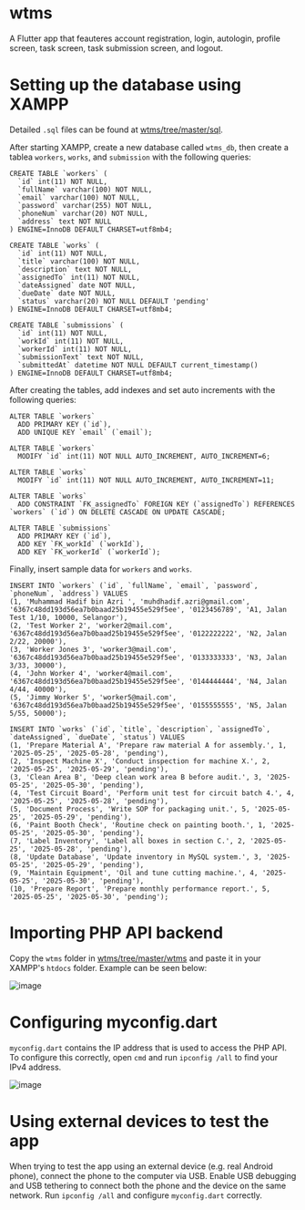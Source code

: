 # wtms

A Flutter app that feauteres account registration, login, autologin, profile screen, task screen, task submission screen, and logout. 

# Setting up the database using XAMPP

Detailed `.sql` files can be found at [wtms/tree/master/sql](https://github.com/MuhdHadif/wtms/tree/master/sql).

After starting XAMPP, create a new database called `wtms_db`, then create a tablea `workers`, `works`, and `submission` with the following queries:
```
CREATE TABLE `workers` (
  `id` int(11) NOT NULL,
  `fullName` varchar(100) NOT NULL,
  `email` varchar(100) NOT NULL,
  `password` varchar(255) NOT NULL,
  `phoneNum` varchar(20) NOT NULL,
  `address` text NOT NULL
) ENGINE=InnoDB DEFAULT CHARSET=utf8mb4;

CREATE TABLE `works` (
  `id` int(11) NOT NULL,
  `title` varchar(100) NOT NULL,
  `description` text NOT NULL,
  `assignedTo` int(11) NOT NULL,
  `dateAssigned` date NOT NULL,
  `dueDate` date NOT NULL,
  `status` varchar(20) NOT NULL DEFAULT 'pending'
) ENGINE=InnoDB DEFAULT CHARSET=utf8mb4;

CREATE TABLE `submissions` (
  `id` int(11) NOT NULL,
  `workId` int(11) NOT NULL,
  `workerId` int(11) NOT NULL,
  `submissionText` text NOT NULL,
  `submittedAt` datetime NOT NULL DEFAULT current_timestamp()
) ENGINE=InnoDB DEFAULT CHARSET=utf8mb4;
```

After creating the tables, add indexes and set auto increments with the following queries:
```
ALTER TABLE `workers`
  ADD PRIMARY KEY (`id`),
  ADD UNIQUE KEY `email` (`email`);

ALTER TABLE `workers`
  MODIFY `id` int(11) NOT NULL AUTO_INCREMENT, AUTO_INCREMENT=6;

ALTER TABLE `works`
  MODIFY `id` int(11) NOT NULL AUTO_INCREMENT, AUTO_INCREMENT=11;

ALTER TABLE `works`
  ADD CONSTRAINT `FK_assignedTo` FOREIGN KEY (`assignedTo`) REFERENCES `workers` (`id`) ON DELETE CASCADE ON UPDATE CASCADE;

ALTER TABLE `submissions`
  ADD PRIMARY KEY (`id`),
  ADD KEY `FK_workId` (`workId`),
  ADD KEY `FK_workerId` (`workerId`);
```

Finally, insert sample data for `workers` and `works`.
```
INSERT INTO `workers` (`id`, `fullName`, `email`, `password`, `phoneNum`, `address`) VALUES
(1, 'Muhammad Hadif bin Azri ', 'muhdhadif.azri@gmail.com', '6367c48dd193d56ea7b0baad25b19455e529f5ee', '0123456789', 'A1, Jalan Test 1/10, 10000, Selangor'),
(2, 'Test Worker 2', 'worker2@mail.com', '6367c48dd193d56ea7b0baad25b19455e529f5ee', '0122222222', 'N2, Jalan 2/22, 20000'),
(3, 'Worker Jones 3', 'worker3@mail.com', '6367c48dd193d56ea7b0baad25b19455e529f5ee', '0133333333', 'N3, Jalan 3/33, 30000'),
(4, 'John Worker 4', 'worker4@mail.com', '6367c48dd193d56ea7b0baad25b19455e529f5ee', '0144444444', 'N4, Jalan 4/44, 40000'),
(5, 'Jimmy Worker 5', 'worker5@mail.com', '6367c48dd193d56ea7b0baad25b19455e529f5ee', '0155555555', 'N5, Jalan 5/55, 50000');

INSERT INTO `works` (`id`, `title`, `description`, `assignedTo`, `dateAssigned`, `dueDate`, `status`) VALUES
(1, 'Prepare Material A', 'Prepare raw material A for assembly.', 1, '2025-05-25', '2025-05-28', 'pending'),
(2, 'Inspect Machine X', 'Conduct inspection for machine X.', 2, '2025-05-25', '2025-05-29', 'pending'),
(3, 'Clean Area B', 'Deep clean work area B before audit.', 3, '2025-05-25', '2025-05-30', 'pending'),
(4, 'Test Circuit Board', 'Perform unit test for circuit batch 4.', 4, '2025-05-25', '2025-05-28', 'pending'),
(5, 'Document Process', 'Write SOP for packaging unit.', 5, '2025-05-25', '2025-05-29', 'pending'),
(6, 'Paint Booth Check', 'Routine check on painting booth.', 1, '2025-05-25', '2025-05-30', 'pending'),
(7, 'Label Inventory', 'Label all boxes in section C.', 2, '2025-05-25', '2025-05-28', 'pending'),
(8, 'Update Database', 'Update inventory in MySQL system.', 3, '2025-05-25', '2025-05-29', 'pending'),
(9, 'Maintain Equipment', 'Oil and tune cutting machine.', 4, '2025-05-25', '2025-05-30', 'pending'),
(10, 'Prepare Report', 'Prepare monthly performance report.', 5, '2025-05-25', '2025-05-30', 'pending');
```

# Importing PHP API backend

Copy the `wtms` folder in [wtms/tree/master/wtms](https://github.com/MuhdHadif/wtms/tree/master/wtms) and paste it in your XAMPP's `htdocs` folder. Example can be seen below:

![image](https://github.com/user-attachments/assets/a6e93436-ad33-4da8-9beb-8c09833073b0)

# Configuring myconfig.dart

`myconfig.dart` contains the IP address that is used to access the PHP API. To configure this correctly, open `cmd` and run `ipconfig /all` to find your IPv4 address.

![image](https://github.com/user-attachments/assets/d67f830b-ca5b-466b-bb93-aff719c78b31)

# Using external devices to test the app

When trying to test the app using an external device (e.g. real Android phone), connect the phone to the computer via USB. Enable USB debugging and USB tethering to connect both the phone and the device on the same network. Run `ipconfig /all` and configure `myconfig.dart` correctly. 

